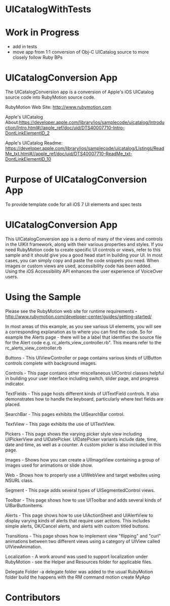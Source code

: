 UICatalogWithTests
==================

Work in Progress
================

- add in tests
- move app from 1:1 conversion of Obj-C UICatalog source to more closely follow Ruby BPs



UICatalogConversion App
=======================

The UICatalogConversion app is a conversion of Apple's iOS UICatalog source code into RubyMotion source code.

RubyMotion Web Site: http://www.rubymotion.com

Apple's UICatalog About:https://developer.apple.com/library/ios/samplecode/uicatalog/Introduction/Intro.html#//apple_ref/doc/uid/DTS40007710-Intro-DontLinkElementID_2

Apple's UICatalog Readme:  https://developer.apple.com/library/ios/samplecode/uicatalog/Listings/ReadMe_txt.html#//apple_ref/doc/uid/DTS40007710-ReadMe_txt-DontLinkElementID_10

Purpose of UICatalogConversion App
==================================

  To provide template code for all iOS 7 UI elements and spec tests


UICatalogConversion App
=======================
 
This UICatalogConversion app is a demo of many of the views and controls in the UIKit framework, along with their various properties and styles.
If you need RubyMotion code to create specific UI controls or views, refer to this sample and it should give you a good head start in building your UI.
In most cases, you can simply copy and paste the code snippets you need. When images or custom views are used, accessibility code has been added.
Using the iOS Accessibility API enhances the user experience of VoiceOver users.

 
Using the Sample
================

Please see the RubyMotion web site for runtime requirements - http://www.rubymotion.com/developer-center/guides/getting-started/

In most areas of this example, as you see various UI elements, you will see a corresponding explanation as to where you can find the code.
So for example the Alerts page - there will be a label that identifies the source file for the Alert code e.g. rc_alerts_view_controller.rb".
This means refer to the rc_alerts_view_controller.rb
 
Buttons - This UIViewController or page contains various kinds of UIButton controls complete with background images.
 
Controls - This page contains other miscellaneous UIControl classes helpful in building your user interface including switch, slider page, and progress indicator.
 
TextFields - This page hosts different kinds of UITextField controls.  It also demonstrates how to handle the keyboard, particularly where text fields are placed.
 
SearchBar - This pages exhibits the UISearchBar control.
 
TextView - This page exhibits the use of UITextView.
 
Pickers - This page shows the varying picker style view including UIPickerView and UIDatePicker.  UIDatePicker variants include date, time, date and time, as well as a counter.  A custom picker is also included in this page.
 
Images - Shows how you can create a UIImageView containing a group of images used for animations or slide show.
 
Web - Shows how to properly use a UIWebView and target websites using NSURL class.
 
Segment - This page adds several types of UISegmentedControl views.
 
Toolbar - This page shows how to use UIToolbar and adds several kinds of UIBarButtonItems.
 
Alerts - This page shows how to use UIActionSheet and UIAlertView to display varying kinds of alerts that require user actions.  This includes simple alerts, OK/Cancel alerts, and alerts with custom titled buttons.
 
Transitions - This page shows how to implement view "flipping" and "curl" animations between two different views using a category of UIView called UIViewAnimation.
 
Localization - A work around was used to support localization under RubyMotion - see the Helper and Resources folder for applicable files.

Delegate Folder -a delegate folder was added to the usual RubyMotion folder build the happens with the RM command motion create MyApp


Contributors
============